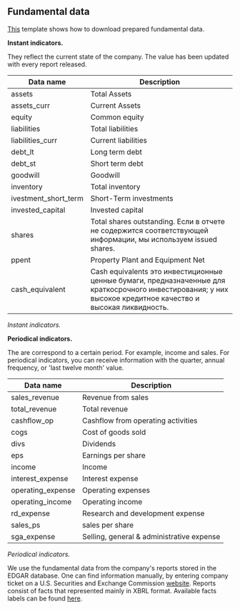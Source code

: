 Fundamental data
----------------

[This](https://quantnet.ai/referee/template/15325118/html) template
shows how to download prepared fundamental data.

**Instant indicators.**

They reflect the current state of the company. The value has been
updated with every report released.

|  Data name   | Description                                                                                                                                                        |
| ---------------------- | --------------------------------------------------------------------------------------------------------------------------------------------------------------- |
| assets                 | Total Assets                                                                                                                                                    |
| assets\_curr           | Current Assets                                                                                                                                                  |
| equity                 | Common equity                                                                                                                                                   |
| liabilities            | Total liabilities                                                                                                                                               |
| liabilities\_curr      | Current liabilities                                                                                                                                             |
| debt\_lt               | Long term debt                                                                                                                                                  |
| debt\_st               | Short term debt                                                                                                                                                 |
| goodwill               | Goodwill                                                                                                                                                        |
| inventory              | Total inventory                                                                                                                                                 |
| ivestment\_short\_term | Short-Term investments                                                                                                                                          |
| invested\_capital      | Invested capital                                                                                                                                                |
| shares                 | Total shares outstanding. Если в отчете не содержится соответствующей информации, мы используем issued shares.                                                  |
| ppent                  | Property Plant and Equipment Net                                                                                                                                |
| cash\_equivalent       | Cash equivalents это инвестиционные ценные бумаги, предназначенные для краткосрочного инвестирования; у них высокое кредитное качество и высокая ликвидность.   |

_Instant indicators._

**Periodical indicators.**

The are correspond to a certain period. For example, income and sales.
For periodical indicators, you can receive information with the quarter,
annual frequency, or 'last twelve month' value.

|  Data name | Description                                  |
| ------------------- | ----------------------------------------- |
| sales\_revenue      | Revenue from sales |
| total\_revenue      | Total revenue |
| cashflow\_op        | Cashflow from operating activities |
| cogs                | Cost of goods sold |
| divs                | Dividends |
| eps                 | Earnings per share |
| income              | Income |
| interest\_expense   | Interest expense |
| operating\_expense  | Operating expenses |
| operating\_income   | Operating income |
| rd\_expense         | Research and development expense |
| sales\_ps           | sales per share |
| sga\_expense        | Selling, general & administrative expense |

_Periodical indicators._

We use the fundamental data from the company's reports stored in the
EDGAR database. One can find information manually, by entering company
ticket on a U.S. Securities and Exchange Commission
[website](https://www.sec.gov/edgar/searchedgar/companysearch.html).
Reports consist of facts that represented mainly in XBRL format.
Available facts labels can be found
[here](http://xbrlview.fasb.org/yeti).